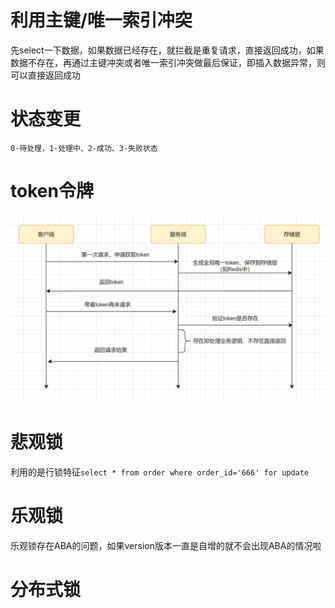 # 利用主键/唯一索引冲突
先select一下数据，如果数据已经存在，就拦截是重复请求，直接返回成功，如果数据不存在，再通过主键冲突或者唯一索引冲突做最后保证，即插入数据异常，则可以直接返回成功

# 状态变更
```
0-待处理，1-处理中、2-成功、3-失败状态
```

# token令牌
![img.png](images/token令牌保证幂等性.png)

# 悲观锁
利用的是行锁特征```select * from order where order_id='666' for update```

# 乐观锁
乐观锁存在ABA的问题，如果version版本一直是自增的就不会出现ABA的情况啦

# 分布式锁
